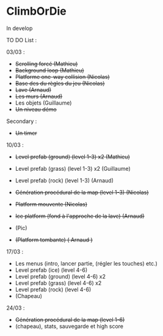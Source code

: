 
# ClimbOrDie

In develop

TO DO List :

03/03 :

- ~~Scrolling forcé (Mathieu)~~
- ~~Background loop (Mathieu)~~
- ~~Platforme one-way collision (Nicolas)~~
- ~~Base des du règles du jeu (Nicolas)~~
- ~~Lave (Arnaud)~~
- ~~Les murs (Arnaud)~~
- Les objets (Guillaume)
- ~~Un niveau démo~~

Secondary :

- ~~Un timer~~

10/03 :

- ~~Level prefab (ground) (level 1-3) x2 (Mathieu)~~
- Level prefab (grass) (level 1-3) x2 (Guillaume)
- Level prefab (rock) (level 1-3) (Arnaud)

- ~~Génération procédural de la map (level 1-3) (Nicolas)~~

- ~~Platform mouvente (Nicolas)~~
- ~~Ice platform (fond à l'approche de la lave) (Arnaud)~~
- (Pic)
- ~~(Platform tombante) ( Arnaud )~~

17/03 :

- Les menus (intro, lancer partie, (régler les touches) etc.)
- Level prefab (ice) (level 4-6)
- Level prefab (ground) (level 4-6) x2
- Level prefab (grass) (level 4-6) x2
- Level prefab (rock) (level 4-6)
- (Chapeau)

24/03 :

- ~~Génération procédural de la map (level 1-6)~~
- (chapeau), stats, sauvegarde et high score
